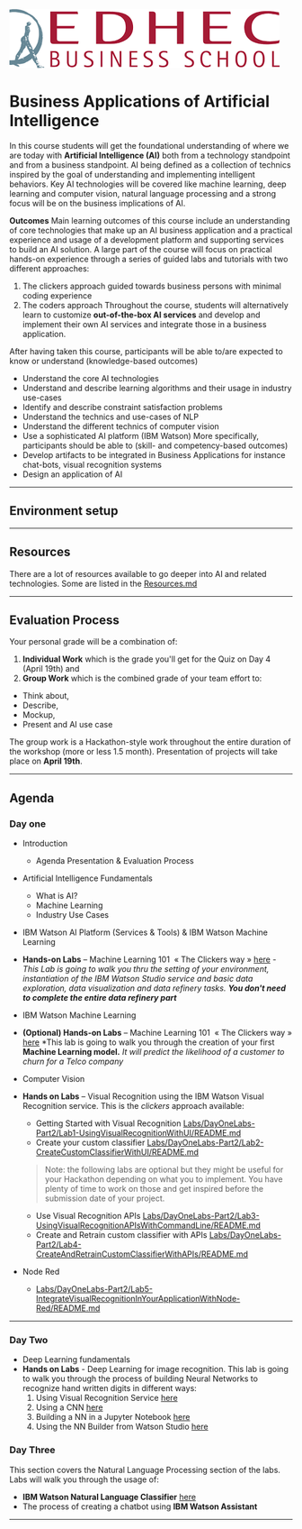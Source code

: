 ![](assets/markdown-img-paste-20190306155351319.png)  

# Business Applications of Artificial Intelligence


In this course students will get the foundational understanding of where we are today with **Artificial Intelligence (AI)** both from a technology standpoint and from a business standpoint. AI being defined as a collection of technics inspired by the goal of understanding and implementing intelligent behaviors.
Key AI technologies will be covered like machine learning, deep learning and computer vision, natural language processing and a strong focus will be on the business implications of AI.

**Outcomes**
Main learning outcomes of this course include an understanding of core technologies that make up an AI business application and a practical experience and usage of a development platform and supporting services to build an AI solution.
A large part of the course will focus on practical hands-on experience through a series of guided labs and tutorials with two different approaches:
1. The clickers approach guided towards business persons with minimal coding experience
2. The coders approach
Throughout the course, students will alternatively learn to customize **out-of-the-box AI services** and develop and implement their own AI services and integrate those in a business application.

After having taken this course, participants will be able to/are expected to know or understand (knowledge-based outcomes)
+ Understand the core AI technologies
+	Understand and describe learning algorithms and their usage in industry use-cases
+	Identify and describe constraint satisfaction problems
+	Understand the technics and use-cases of NLP
+	Understand the different technics of computer vision
+	Use a sophisticated AI platform (IBM Watson)
More specifically, participants should be able to (skill- and competency-based outcomes)
+	Develop artifacts to be integrated in Business Applications for instance chat-bots, visual recognition systems
+	Design an application of AI

---
## Environment setup

---
## Resources  
There are a lot of resources available to go deeper into AI and related technologies. Some are listed in the [Resources.md](Resources.md)

---
## Evaluation Process
Your personal grade will be a combination of:
1. **Individual Work** which is the grade you'll get for the Quiz on Day 4 (April 19th) and
2. **Group Work** which is the combined grade of your team effort to:
  + Think about,
  + Describe,
  + Mockup,
  + Present and AI use case

The group work is a Hackathon-style work throughout the entire duration of the workshop (more or less 1.5 month). Presentation of projects will take place on **April 19th**.

---
## Agenda
### Day one
+ Introduction
  + Agenda Presentation & Evaluation Process
+ Artificial Intelligence Fundamentals
  + What is AI?
  + Machine Learning
  + Industry Use Cases
+ IBM Watson AI Platform (Services & Tools) & IBM Watson Machine Learning

+ **Hands-on Labs** – Machine Learning 101  « The Clickers way » [here](Labs/DayOneLabs-Part1/Lab1-GettingStarted-Small.md) - *This Lab is going to walk you thru the setting of your environment, instantiation of the IBM Watson Studio service and basic data exploration, data visualization and data refinery tasks.* ***You don't need to complete the entire data refinery part***
+ IBM Watson Machine Learning
+ **(Optional) Hands-on Labs** – Machine Learning 101  « The Clickers way » [here](Labs/DayOneLabs-Part1/Lab2-WatsonML_Model_Builder.md) *This lab is going to walk you through the creation of your first **Machine Learning model.** *It will predict the likelihood of a customer to churn for a Telco company*  
+ Computer Vision
+ **Hands on Labs** – Visual Recognition using the IBM Watson Visual Recognition service. This is the *clickers* approach available:
  + Getting Started with Visual Recognition [Labs/DayOneLabs-Part2/Lab1-UsingVisualRecognitionWithUI/README.md](Labs/DayOneLabs-Part2/Lab1-UsingVisualRecognitionWithUI/README.md)  
  + Create your custom classifier [Labs/DayOneLabs-Part2/Lab2-CreateCustomClassifierWithUI/README.md](Labs/DayOneLabs-Part2/Lab2-CreateCustomClassifierWithUI/README.md)   

  > Note: the following labs are optional but they might be useful for your Hackathon depending on what you to implement. You have plenty of time to work on those and get inspired before the submission date of your project.    

  + Use Visual Recognition APIs [Labs/DayOneLabs-Part2/Lab3-UsingVisualRecognitionAPIsWithCommandLine/README.md](Labs/DayOneLabs-Part2/Lab3-UsingVisualRecognitionAPIsWithCommandLine/README.md)
  + Create and Retrain custom classifier with APIs [Labs/DayOneLabs-Part2/Lab4-CreateAndRetrainCustomClassifierWithAPIs/README.md](Labs/DayOneLabs-Part2/Lab4-CreateAndRetrainCustomClassifierWithAPIs/README.md)
+ Node Red
  + [Labs/DayOneLabs-Part2/Lab5-IntegrateVisualRecognitionInYourApplicationWithNode-Red/README.md](Labs/DayOneLabs-Part2/Lab5-IntegrateVisualRecognitionInYourApplicationWithNode-Red/README.md)



---
### Day Two

+ Deep Learning fundamentals
+ **Hands on Labs** - Deep Learning for image recognition. This lab is going to walk you through the process of building Neural Networks to recognize hand written digits in different ways:
  1. Using Visual Recognition Service [here](Labs/Lab6-DL_VisualReco/Lab6-DL-Custom_VR/Lab6-Custom_Visual_Reco.md)
  2. Using a CNN [here](Labs/DayTwoLabs/Lab6-DL_VisualReco/Lab6-DL-HandWritten_CNN_ART/README.md)
  3. Building a NN in a Jupyter Notebook [here](Labs/DayTwoLabs/Lab6-DL_VisualReco/Lab6-DL-NN_Notebook/Lab6-DeepLearning_Keras_Notebook.md)
  4. Using the NN Builder from Watson Studio [here](Labs/DayTwoLabs/Lab6-DL_VisualReco/Lab6-DL-NNBuilder/README.md)


### Day Three
This section covers the Natural Language Processing section of the labs.
Labs will walk you through the usage of:
+ **IBM Watson Natural Language Classifier** [here](NLCLabSource/Lab1-Natural_Language_Classifier.md)
+ The process of creating a chatbot using **IBM Watson Assistant**
---
